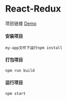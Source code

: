 # React-Redux

项目链接 [Demo](https://lnwanghao.github.io/React/)

#### 安装项目

    my-app文件下运行npm install

#### 打包项目

    npm run build

#### 运行项目

    npm start
